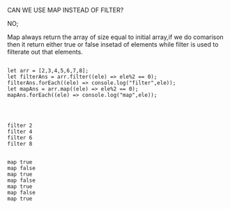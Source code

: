 CAN WE USE MAP INSTEAD OF FILTER?

NO;

Map always return the array of size equal to initial array,if we do comarison then it return either true or false insetad of elements
while filter is used to filterate out that elements.

```

let arr = [2,3,4,5,6,7,8];
let filterAns = arr.filter((ele) => ele%2 == 0);
filterAns.forEach((ele) => console.log("filter",ele));
let mapAns = arr.map((ele) => ele%2 == 0);
mapAns.forEach((ele) => console.log("map",ele));




filter 2
filter 4
filter 6
filter 8


map true
map false
map true
map false
map true
map false
map true

```
